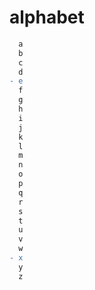 # alphabet

```diff
  a
  b
  c
  d
- e
  f
  g
  h
  i
  j
  k
  l
  m
  n
  o
  p
  q
  r
  s
  t
  u
  v
  w
- x
  y
  z
```